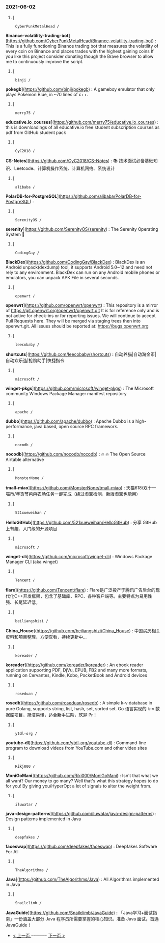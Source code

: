 ### 2021-06-02 
1. [
    

        CyberPunkMetalHead /
**Binance-volatility-trading-bot**](https://github.com/CyberPunkMetalHead/Binance-volatility-trading-bot) : This is a fully functioning Binance trading bot that measures the volatility of every coin on Binance and places trades with the highest gaining coins If you like this project consider donating though the Brave browser to allow me to continuously improve the script.
1. [
    

        binji /
**pokegb**](https://github.com/binji/pokegb) : A gameboy emulator that only plays Pokemon Blue, in ~70 lines of c++.
1. [
    

        merry75 /
**educative.io_courses**](https://github.com/merry75/educative.io_courses) : this is downloadings of all educative.io free student subscription courses as pdf from GitHub student pack
1. [
    

        CyC2018 /
**CS-Notes**](https://github.com/CyC2018/CS-Notes) : 📚 技术面试必备基础知识、Leetcode、计算机操作系统、计算机网络、系统设计
1. [
    

        alibaba /
**PolarDB-for-PostgreSQL**](https://github.com/alibaba/PolarDB-for-PostgreSQL) : 
1. [
    

        SerenityOS /
**serenity**](https://github.com/SerenityOS/serenity) : The Serenity Operating System 🐞
1. [
    

        CodingGay /
**BlackDex**](https://github.com/CodingGay/BlackDex) : BlackDex is an Android unpack(dexdump) tool, it supports Android 5.0~12 and need not rely to any environment. BlackDex can run on any Android mobile phones or emulators, you can unpack APK File in several seconds.
1. [
    

        openwrt /
**openwrt**](https://github.com/openwrt/openwrt) : This repository is a mirror of https://git.openwrt.org/openwrt/openwrt.git It is for reference only and is not active for check-ins or for reporting issues. We will continue to accept Pull Requests here. They will be merged via staging trees then into openwrt.git. All issues should be reported at: https://bugs.openwrt.org
1. [
    

        leecobaby /
**shortcuts**](https://github.com/leecobaby/shortcuts) : 自动养猫|自动淘金币|自动欢乐造|抢购助手|快捷指令
1. [
    

        microsoft /
**winget-pkgs**](https://github.com/microsoft/winget-pkgs) : The Microsoft community Windows Package Manager manifest repository
1. [
    

        apache /
**dubbo**](https://github.com/apache/dubbo) : Apache Dubbo is a high-performance, java based, open source RPC framework.
1. [
    

        nocodb /
**nocodb**](https://github.com/nocodb/nocodb) : 🔥 🔥 The Open Source Airtable alternative
1. [
    

        MonsterNone /
**tmall-miao**](https://github.com/MonsterNone/tmall-miao) : 天猫618/双十一喵币/年货节芭芭农场任务一键完成（绕过淘宝检测，新版淘宝也能用）
1. [
    

        521xueweihan /
**HelloGitHub**](https://github.com/521xueweihan/HelloGitHub) : 分享 GitHub 上有趣、入门级的开源项目
1. [
    

        microsoft /
**winget-cli**](https://github.com/microsoft/winget-cli) : Windows Package Manager CLI (aka winget)
1. [
    

        Tencent /
**flare**](https://github.com/Tencent/flare) : Flare是广泛投产于腾讯广告后台的现代化C++开发框架，包含了基础库、RPC、各种客户端等。主要特点为易用性强、长尾延迟低。
1. [
    

        beiliangshizi /
**China_House**](https://github.com/beiliangshizi/China_House) : 中国买房相关资料和项目整理，方便查看，持续更新中...
1. [
    

        koreader /
**koreader**](https://github.com/koreader/koreader) : An ebook reader application supporting PDF, DjVu, EPUB, FB2 and many more formats, running on Cervantes, Kindle, Kobo, PocketBook and Android devices
1. [
    

        roseduan /
**rosedb**](https://github.com/roseduan/rosedb) : A simple k-v database in pure Golang, supports string, list, hash, set, sorted set. Go 语言实现的 k-v 数据库项目，简洁易懂，适合新手进阶，欢迎 Pr！
1. [
    

        ytdl-org /
**youtube-dl**](https://github.com/ytdl-org/youtube-dl) : Command-line program to download videos from YouTube.com and other video sites
1. [
    

        Rikj000 /
**MoniGoMani**](https://github.com/Rikj000/MoniGoMani) : Isn't that what we all want? Our money to go many? Well that's what this strategy hopes to do for you! By giving you/HyperOpt a lot of signals to alter the weight from.
1. [
    

        iluwatar /
**java-design-patterns**](https://github.com/iluwatar/java-design-patterns) : Design patterns implemented in Java
1. [
    

        deepfakes /
**faceswap**](https://github.com/deepfakes/faceswap) : Deepfakes Software For All
1. [
    

        TheAlgorithms /
**Java**](https://github.com/TheAlgorithms/Java) : All Algorithms implemented in Java
1. [
    

        Snailclimb /
**JavaGuide**](https://github.com/Snailclimb/JavaGuide) : 「Java学习+面试指南」一份涵盖大部分 Java 程序员所需要掌握的核心知识。准备 Java 面试，首选 JavaGuide！ 

- [ < 上一页 ](https://github.com/able8/github-trending-daily-record/blob/master/2021-06-01.md) -------- [ 下一页 > ](https://github.com/able8/github-trending-daily-record/blob/master/2021-06-03.md)